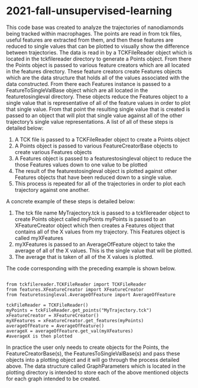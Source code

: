 # 2021-fall-unsupervised-learning

This code base was created to analyze the trajectories of nanodiamonds being tracked within macrophages. The points are read in from tck files, useful features are extracted from them, and then these features are reduced to single values that can be plotted to visually show the difference between trajectories. The data is read in by a TCKFileReader object which is located in the tckfilereader directory to generate a Points object. From there the Points object is passed to various feature creators which are all located in the features directory. These feature creators create Features objects which are the data structure that holds all of the values associated with the data constructed. From there each Features instance is passed to a FeatureToSingleValBase object which are all located in the featuretosingleval directory. These objects reduce the Features object to a single value that is representative of all of the feature values in order to plot that single value. From that point the resulting single value that is created is passed to an object that will plot that single value against all of the other trajectory’s single value representations. A list of all of these steps is detailed below:

1. A TCK file is passed to a TCKFileReader object to create a Points object
2. A Points object is passed to various FeatureCreatorBase objects to create various Features objects
3. A Features object is passed to a featurestosingleval object to reduce the those Features values down to one value to be plotted
4. The result of the featurestosingleval object is plotted against other Features objects that have been reduced down to a single value.
5. This process is repeated for all of the trajectories in order to plot each trajectory against one another.

A concrete example of these steps is detailed below:

1. The tck file name MyTrajectory.tck is passed to a tckfilereader object to create Points object called myPoints
myPoints is passed to an XFeatureCreator object which then creates a Features object that contains all of the X values from my trajectory. This Features object is called myXFeatures
2. myXFeatures is passed to an AverageOfFeature object to take the average of all of the X values. This is the single value that will be plotted.
3. The average that is taken of all of the X values is plotted.

The code corresponding with the preceding example is shown below.
```

from tckfilereader.TCKFileReader import TCKFileReader 
from features.XFeatureCreator import XFeatureCreator 
from featuretosingleval.AverageOfFeature import AverageOfFeature 
 
tckFileReader = TCKFileReader() 
myPoints = tckFileReader.get_points("MyTrajectory.tck") 
xFeatureCreator = XFeatureCreator() 
myXFeatures = xFeatureCreator.get_features(myPoints) 
averageOfFeature = AverageOfFeature() 
averageX = averageOfFeature.get_val(myXFeatures) 
#averageX is then plotted 

``` 

In practice the user only needs to create objects for the Points, the FeatureCreatorBase(s), the FeaturesToSingleValBase(s) and pass these objects into a plotting object and it will go through the process detailed above. The data structure called GraphParameters which is located in the plotting directory is intended to store each of the above mentioned objects for each graph intended to be created.
 
 
